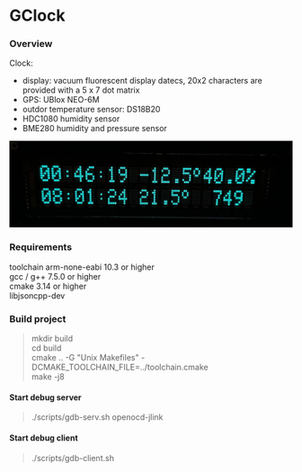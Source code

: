 # GClock

### Overview
Clock:  
   * display: vacuum fluorescent display datecs, 20x2 characters are provided with a 5 x 7 dot matrix  
   * GPS: UBlox NEO-6M  
   * outdor temperature sensor: DS18B20  
   * HDC1080 humidity sensor  
   * BME280 humidity and pressure sensor

<img alt="" src="photo_2024-01-08_00-46-50.jpg">

### Requirements
toolchain arm-none-eabi 10.3 or higher  
gcc / g++ 7.5.0 or higher  
cmake 3.14 or higher  
libjsoncpp-dev  

### Build project
>mkdir build  
>cd build  
>cmake .. -G "Unix Makefiles" -DCMAKE_TOOLCHAIN_FILE=../toolchain.cmake  
>make -j8  

#### Start debug server
>./scripts/gdb-serv.sh openocd-jlink

#### Start debug client
>./scripts/gdb-client.sh

